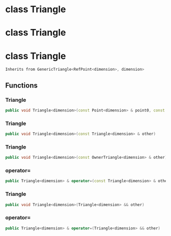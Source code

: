 # class Triangle

# class Triangle

# class Triangle


```cpp
Inherits from GenericTriangle<RefPoint<dimension>, dimension>
```



## Functions

### Triangle

```cpp
public void Triangle<dimension>(const Point<dimension> & point0, const Point<dimension> & point1, const Point<dimension> & point2)
```


### Triangle

```cpp
public void Triangle<dimension>(const Triangle<dimension> & other)
```


### Triangle

```cpp
public void Triangle<dimension>(const OwnerTriangle<dimension> & other)
```


### operator=

```cpp
public Triangle<dimension> & operator=(const Triangle<dimension> & other)
```


### Triangle

```cpp
public void Triangle<dimension>(Triangle<dimension> && other)
```


### operator=

```cpp
public Triangle<dimension> & operator=(Triangle<dimension> && other)
```




